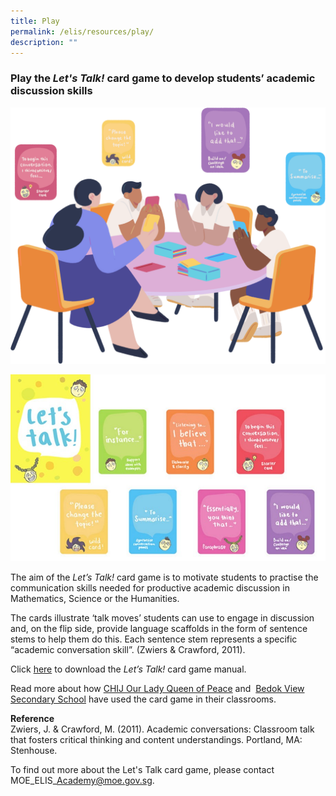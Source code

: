 ```yaml
---
title: Play
permalink: /elis/resources/play/
description: ""
---
```

### Play the _Let's Talk!_ card game to develop students’ academic discussion skills

![](/images/play_banner.png)

![](/images/lesson-2_let's-talk51a7e6e4204a4497bc666bf8e2a3dea4.jpg)

The aim of the _Let’s Talk!_ card game is to motivate students to practise the communication skills needed for productive academic discussion in Mathematics, Science or the Humanities.

The cards illustrate ‘talk moves’ students can use to engage in discussion and, on the flip side, provide language scaffolds in the form of sentence stems to help them do this. Each sentence stem represents a specific “academic conversation skill”. (Zwiers & Crawford, 2011).

Click [here](/files/sl_game-manual_final-(2020-nov-6).pdf) to download the _Let’s Talk!_ card game manual.

Read more about how [CHIJ Our Lady Queen of Peace](https://academyofsingaporeteachers-moe-edu-sg-admin.cwp.sg/docs/librariesprovider2/resouces-docs/cs1-300-using-the-lets-talk-card-game-for-learning.pdf?sfvrsn=83a2d528_2) and  [Bedok View Secondary School](https://academyofsingaporeteachers-moe-edu-sg-admin.cwp.sg/docs/librariesprovider2/resouces-docs/cs1-301-using-the-lets-talk-card-game-for-learning-at-secondary-level-geography-history.pdf?sfvrsn=b07ef4bb_2) have used the card game in their classrooms.

**Reference**  
Zwiers, J. & Crawford, M. (2011). Academic conversations: Classroom talk that fosters critical thinking and content understandings. Portland, MA: Stenhouse.

To find out more about the Let's Talk card game, please contact MOE\_ELIS\_Academy@moe.gov.sg.